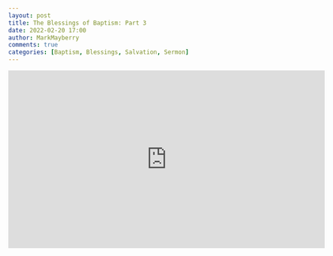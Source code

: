 ```yaml
---
layout: post
title: The Blessings of Baptism: Part 3
date: 2022-02-20 17:00
author: MarkMayberry
comments: true
categories: [Baptism, Blessings, Salvation, Sermon]
---
```

<p><iframe src="https://player.vimeo.com/video/683495596?h=1c157c5d76&amp;title=0&amp;byline=0" width="640" height="360" frameborder="0" allowfullscreen=""></iframe></p>
